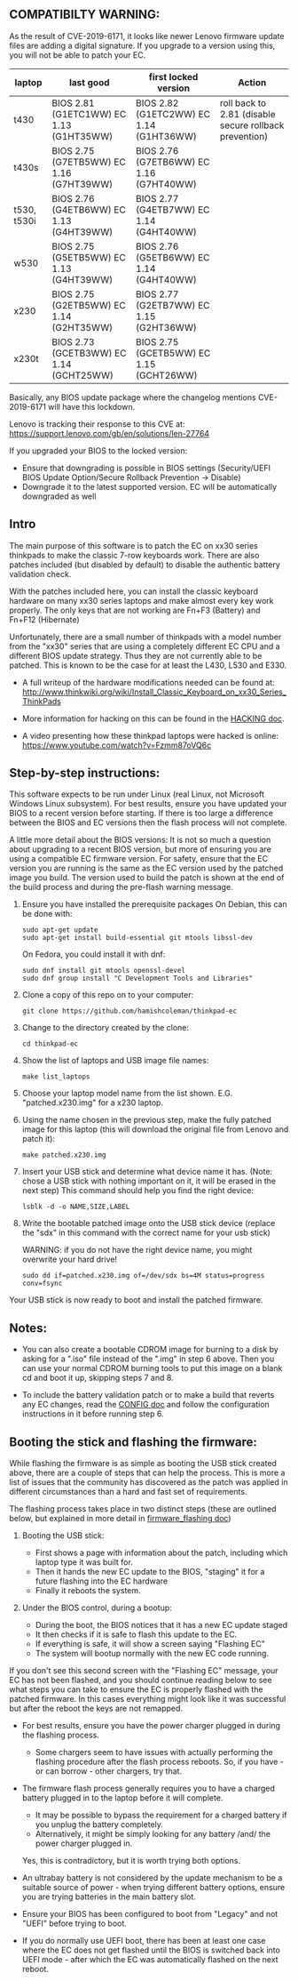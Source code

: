 
COMPATIBILTY WARNING:
---------------------

As the result of CVE-2019-6171, it looks like newer Lenovo firmware update
files are adding a digital signature.  If you upgrade to a version using
this, you will not be able to patch your EC.

| laptop | last good | first locked version | Action |
| ------ | --------- | -------------------- | ------ |
| t430   | BIOS 2.81 (G1ETC1WW) EC 1.13 (G1HT35WW) | BIOS 2.82 (G1ETC2WW) EC 1.14 (G1HT36WW) | roll back to 2.81 (disable secure rollback prevention) |
| t430s  | BIOS 2.75 (G7ETB5WW) EC 1.16 (G7HT39WW) | BIOS 2.76 (G7ETB6WW) EC 1.16 (G7HT40WW) | |
| t530, t530i | BIOS 2.76 (G4ETB6WW) EC 1.13 (G4HT39WW) | BIOS 2.77 (G4ETB7WW) EC 1.14 (G4HT40WW) | |
| w530   | BIOS 2.75 (G5ETB5WW) EC 1.13 (G4HT39WW) | BIOS 2.76 (G5ETB6WW) EC 1.14 (G4HT40WW) | |
| x230   | BIOS 2.75 (G2ETB5WW) EC 1.14 (G2HT35WW) | BIOS 2.77 (G2ETB7WW) EC 1.15 (G2HT36WW) | |
| x230t  | BIOS 2.73 (GCETB3WW) EC 1.14 (GCHT25WW) | BIOS 2.75 (GCETB5WW) EC 1.15 (GCHT26WW) | |

Basically, any BIOS update package where the changelog mentions CVE-2019-6171
will have this lockdown.

Lenovo is tracking their response to this CVE at:
    https://support.lenovo.com/gb/en/solutions/len-27764

If you upgraded your BIOS to the locked version:
* Ensure that downgrading is possible in BIOS settings (Security/UEFI BIOS Update Option/Secure Rollback Prevention -> Disable)
* Downgrade it to the latest supported version. EC will be automatically downgraded as well

Intro
-----

The main purpose of this software is to patch the EC on xx30 series thinkpads
to make the classic 7-row keyboards work.  There are also patches included (but
disabled by default) to disable the authentic battery validation check.

With the patches included here, you can install the classic keyboard
hardware on many xx30 series laptops and make almost every key work properly.
The only keys that are not working are Fn+F3 (Battery) and Fn+F12 (Hibernate)

Unfortunately, there are a small number of thinkpads with a model number
from the "xx30" series that are using a completely different EC CPU and
a different BIOS update strategy.  Thus they are not currently able to
be patched.  This is known to be the case for at least the L430, L530
and E330.

* A full writeup of the hardware modifications needed can be found at:
    http://www.thinkwiki.org/wiki/Install_Classic_Keyboard_on_xx30_Series_ThinkPads

* More information for hacking on this can be found in the [HACKING doc](docs/HACKING.txt).

* A video presenting how these thinkpad laptops were hacked is online:
    https://www.youtube.com/watch?v=Fzmm87oVQ6c

Step-by-step instructions:
--------------------------

This software expects to be run under Linux (real Linux, not Microsoft
Windows Linux subsystem).  For best results, ensure you have updated your
BIOS to a recent version before starting.  If there is too large a
difference between the BIOS and EC versions then the flash process will
not complete.

A little more detail about the BIOS versions:
It is not so much a question about upgrading to a recent BIOS version, but
more of ensuring you are using a compatible EC firmware version.  For
safety, ensure that the EC version you are running is the same as the EC
version used by the patched image you build.  The version used to build
the patch is shown at the end of the build process and during the pre-flash
warning message.

1. Ensure you have installed the prerequisite packages
   On Debian, this can be done with:

    ```
    sudo apt-get update
    sudo apt-get install build-essential git mtools libssl-dev
    ```

   On Fedora, you could install it with dnf:

    ```
    sudo dnf install git mtools openssl-devel
    sudo dnf group install "C Development Tools and Libraries"
    ```
    

2. Clone a copy of this repo on to your computer:

    ```
    git clone https://github.com/hamishcoleman/thinkpad-ec
    ```

3. Change to the directory created by the clone:

    ```
    cd thinkpad-ec
    ```

4. Show the list of laptops and USB image file names:

    ```
    make list_laptops
    ```

5. Choose your laptop model name from the list shown.
   E.G. "patched.x230.img" for a x230 laptop.

6. Using the name chosen in the previous step, make the fully
   patched image for this laptop (this will download the original
   file from Lenovo and patch it):

    ```
    make patched.x230.img
    ```

7. Insert your USB stick and determine what device name it has.
   (Note: chose a USB stick with nothing important on it, it will
   be erased in the next step) This command should help you find the
   right device:

    ```
    lsblk -d -o NAME,SIZE,LABEL
    ```

8. Write the bootable patched image onto the USB stick device (replace
   the "sdx" in this command with the correct name for your usb stick)

   WARNING: if you do not have the right device name, you might overwrite
   your hard drive!

   ```
   sudo dd if=patched.x230.img of=/dev/sdx bs=4M status=progress conv=fsync
   ```

Your USB stick is now ready to boot and install the patched firmware.


Notes:
------

* You can also create a bootable CDROM image for burning to a disk
  by asking for a ".iso" file instead of the ".img" in step 6 above.
  Then you can use your normal CDROM burning tools to put this image on
  a blank cd and boot it up, skipping steps 7 and 8.

* To include the battery validation patch or to make a build that
  reverts any EC changes, read the [CONFIG doc](docs/CONFIG.md) and follow
  the configuration instructions in it before running step 6.


Booting the stick and flashing the firmware:
--------------------------------------------

While flashing the firmware is as simple as booting the USB stick
created above, there are a couple of steps that can help the process.
This is more a list of issues that the community has discovered as the
patch was applied in different circumstances than a hard and fast set
of requirements.

The flashing process takes place in two distinct steps (these are outlined
below, but explained in more detail in [firmware_flashing doc](docs/firmware_flashing.txt))

1. Booting the USB stick:
   * First shows a page with information about the patch, including
     which laptop type it was built for.
   * Then it hands the new EC update to the BIOS, "staging" it for
     a future flashing into the EC hardware
   * Finally it reboots the system.

1. Under the BIOS control, during a bootup:
   * During the boot, the BIOS notices that it has a new EC update staged
   * It then checks if it is safe to flash this update to the EC.
   * If everything is safe, it will show a screen saying "Flashing EC"
   * The system will bootup normally with the new EC code running.

If you don't see this second screen with the "Flashing EC" message,
your EC has not been flashed, and you should continue reading below to
see what steps you can take to ensure the EC is properly flashed with
the patched firmware.  In this cases everything might look like it was
successful but after the reboot the keys are not remapped.

* For best results, ensure you have the power charger plugged in during
  the flashing process.

  * Some chargers seem to have issues with actually performing the flashing
    procedure after the flash process reboots.  So, if you have - or can
    borrow - other chargers, try that.

* The firmware flash process generally requires you to have a charged
  battery plugged in to the laptop before it will complete.

  * It may be possible to bypass the requirement for a charged battery
    if you unplug the battery completely.
  * Alternatively, it might be simply looking for any battery /and/
    the power charger plugged in.

  Yes, this is contradictory, but it is worth trying both options.

* An ultrabay battery is not considered by the update mechanism to be
  a suitable source of power - when trying different battery options,
  ensure you are trying batteries in the main battery slot.

* Ensure your BIOS has been configured to boot from "Legacy" and not
  "UEFI" before trying to boot.

* If you do normally use UEFI boot, there has been at least one case where
  the EC does not get flashed until the BIOS is switched back into UEFI
  mode - after which the EC was automatically flashed on the next reboot.
